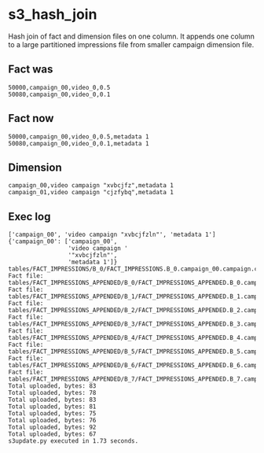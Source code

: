 # s3_hash_join
Hash join of fact and dimension files on one column.
It appends one column to a large partitioned impressions file from smaller campaign dimension file.
## Fact was
    50000,campaign_00,video_0,0.5
    50080,campaign_00,video_0,0.1

## Fact now
    50000,campaign_00,video_0,0.5,metadata 1
    50080,campaign_00,video_0,0.1,metadata 1

## Dimension
    campaign_00,video campaign "xvbcjfz",metadata 1
    campaign_01,video campaign "cjzfybq",metadata 1

## Exec log
```
['campaign_00', 'video campaign "xvbcjfzln"', 'metadata 1']
{'campaign_00': ['campaign_00',
                 'video campaign '
                 '"xvbcjfzln"',
                 'metadata 1']}
tables/FACT_IMPRESSIONS/B_0/FACT_IMPRESSIONS.B_0.campaign_00.campaign.csv.gz
Fact file: tables/FACT_IMPRESSIONS_APPENDED/B_0/FACT_IMPRESSIONS_APPENDED.B_0.campaign_00.campaign.csv.gz
Fact file: tables/FACT_IMPRESSIONS_APPENDED/B_1/FACT_IMPRESSIONS_APPENDED.B_1.campaign_00.campaign.csv.gz
Fact file: tables/FACT_IMPRESSIONS_APPENDED/B_2/FACT_IMPRESSIONS_APPENDED.B_2.campaign_00.campaign.csv.gz
Fact file: tables/FACT_IMPRESSIONS_APPENDED/B_3/FACT_IMPRESSIONS_APPENDED.B_3.campaign_00.campaign.csv.gz
Fact file: tables/FACT_IMPRESSIONS_APPENDED/B_4/FACT_IMPRESSIONS_APPENDED.B_4.campaign_00.campaign.csv.gz
Fact file: tables/FACT_IMPRESSIONS_APPENDED/B_5/FACT_IMPRESSIONS_APPENDED.B_5.campaign_00.campaign.csv.gz
Fact file: tables/FACT_IMPRESSIONS_APPENDED/B_6/FACT_IMPRESSIONS_APPENDED.B_6.campaign_00.campaign.csv.gz
Fact file: tables/FACT_IMPRESSIONS_APPENDED/B_7/FACT_IMPRESSIONS_APPENDED.B_7.campaign_00.campaign.csv.gz
Total uploaded, bytes: 83
Total uploaded, bytes: 78
Total uploaded, bytes: 83
Total uploaded, bytes: 81
Total uploaded, bytes: 75
Total uploaded, bytes: 76
Total uploaded, bytes: 92
Total uploaded, bytes: 67
s3update.py executed in 1.73 seconds.

